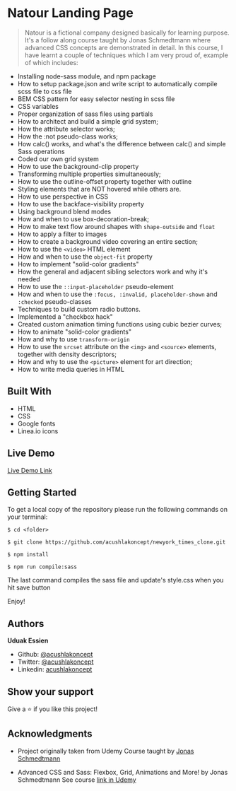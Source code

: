 # Natour Landing Page

> Natour is a fictional company designed basically for learning purpose.
> It's a follow along course taught by Jonas Schmedtmann where advanced CSS concepts are demonstrated in detail.
> In this course, I have learnt a couple of techniques which I am very proud of, example of which includes:

- Installing node-sass module, and npm package
- How to setup package.json and write script to automatically compile scss file to css file
- BEM CSS pattern for easy selector nesting in scss file
- CSS variables
- Proper organization of sass files using partials
- How to architect and build a simple grid system;
- How the attribute selector works;
- How the :not pseudo-class works;
- How calc() works, and what's the difference between calc() and simple Sass operations
- Coded our own grid system
- How to use the background-clip property
- Transforming multiple properties simultaneously;
- How to use the outline-offset property together with outline
- Styling elements that are NOT hovered while others are.
- How to use perspective in CSS
- How to use the backface-visibility property
- Using background blend modes
- How and when to use box-decoration-break;
- How to make text flow around shapes with `shape-outside` and `float`
- How to apply a filter to images
- How to create a background video covering an entire section;
- How to use the `<video>` HTML element
- How and when to use the `object-fit` property
- How to implement "solid-color gradients"
- How the general and adjacent sibling selectors work and why it's needed
- How to use the `::input-placeholder` pseudo-element
- How and when to use the `:focus, :invalid, placeholder-shown` and `:checked` pseudo-classes
- Techniques to build custom radio buttons.
- Implemented a "checkbox hack"
- Created custom animation timing functions using cubic bezier curves;
- How to animate "solid-color gradients"
- How and why to use `transform-origin`
- How to use the `srcset` attribute on the `<img>` and `<source>` elements, together with density descriptors;
- How and why to use the `<picture>` element for art direction;
- How to write media queries in HTML

## Built With

- HTML
- CSS
- Google fonts
- Linea.io icons

## Live Demo

[Live Demo Link](https://acushlakoncept.github.io/natour-landing-page/)

## Getting Started

To get a local copy of the repository please run the following commands on your terminal:

```
$ cd <folder>
```

```
$ git clone https://github.com/acushlakoncept/newyork_times_clone.git

$ npm install

$ npm run compile:sass
```

The last command compiles the sass file and update's style.css when you hit save button

Enjoy!

## Authors

**Uduak Essien**

- Github: [@acushlakoncept](https://github.com/acushlakoncept/)
- Twitter: [@acushlakoncept](https://twitter.com/acushlakoncept)
- Linkedin: [acushlakoncept](https://www.linkedin.com/in/acushlakoncept/)

## Show your support

Give a ⭐️ if you like this project!

## Acknowledgments

- Project originally taken from Udemy Course taught by [Jonas Schmedtmann](https://github.com/jonasschmedtmann)

- Advanced CSS and Sass: Flexbox, Grid, Animations and More! by Jonas Schmedtmann See course [link in Udemy](https://www.udemy.com/course/advanced-css-and-sass/)

